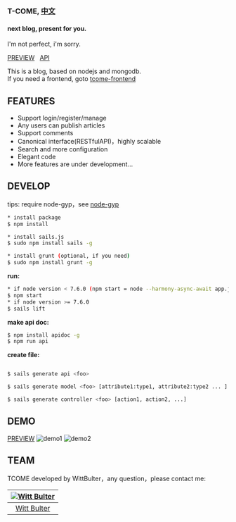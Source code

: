 ### T-COME, [中文](https://github.com/WittBulter/tcome/blob/master/README_CN.md)
#### next blog, present for you.  

I'm not perfect, i'm sorry.

[PREVIEW](http://wittsay.cc/) &nbsp; [API](http://wittsay.cc/doc)  &nbsp; 

This is a blog, based on nodejs and mongodb.  
If you need a frontend, goto [tcome-frontend](https://github.com/WittBulter/tcome-frontend)

## FEATURES
* Support login/register/manage
* Any users can publish articles
* Support comments
* Canonical interface(RESTfulAPI)，highly scalable
* Search and more configuration
* Elegant code
* More features are under development... 

## DEVELOP
tips: require node-gyp，see [node-gyp](https://github.com/nodejs/node-gyp)
```sh
* install package
$ npm install

* install sails.js
$ sudo npm install sails -g

* install grunt (optional, if you need)
$ sudo npm install grunt -g
```


**run:**
```sh
* if node version < 7.6.0 (npm start = node --harmony-async-await app.js)
$ npm start
* if node version >= 7.6.0
$ sails lift
```

**make api doc:**
```sh
$ npm install apidoc -g
$ npm run api
```

**create file:**
```sh

$ sails generate api <foo>

$ sails generate model <foo> [attribute1:type1, attribute2:type2 ... ]

$ sails generate controller <foo> [action1, action2, ...]
```

## DEMO
[PREVIEW](http://wittsay.cc/) 
![demo1](http://static.wittsay.cc/tcome-demo-1.png)
![demo2](http://static.wittsay.cc/tcome-demo-2.png)


## TEAM
TCOME developed by WittBulter，any question，please contact me:

[![Witt Bulter](http://obqqxnnm4.bkt.clouddn.com/11304944.gif?imageView2/1/w/100)](https://github.com/WittBulter) |  
:---:|
[Witt Bulter](https://github.com/WittBulter) |



